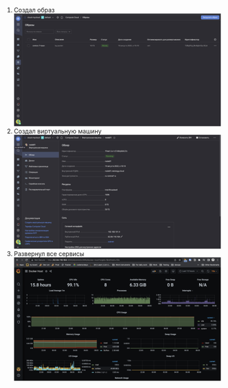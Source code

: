 1. Создал образ ![centos_ya_cloud](https://github.com/evgeniy-skt/devops-netology/blob/main/screenshots/5.4_centos_image.png)
2. Создал виртуальную машину ![vm_ya_cloud](https://github.com/evgeniy-skt/devops-netology/blob/main/screenshots/5.4_ya_cloud_virt_machine.png)
3. Развернул все сервисы ![grafana_ya_cloud](https://github.com/evgeniy-skt/devops-netology/blob/main/screenshots/5.4_grafana.png)